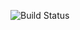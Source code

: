 ![Build Status](https://codebuild.us-east-1.amazonaws.com/badges?uuid=eyJlbmNyeXB0ZWREYXRhIjoiRDl0UHBsamN6WGFrVXk0end6MTNpV0lvcEd2VXFoMHA5bXZ3UlNJd3pjWVJuTG9SWEJLR0VrZHpDNlEvYllFZlp4RnhZYTJ6ZDd5QlFKdGQxNzdPQVVZPSIsIml2UGFyYW1ldGVyU3BlYyI6IjR2UnZQZUNVY05SSWlMSk8iLCJtYXRlcmlhbFNldFNlcmlhbCI6MX0%3D&branch=master)
